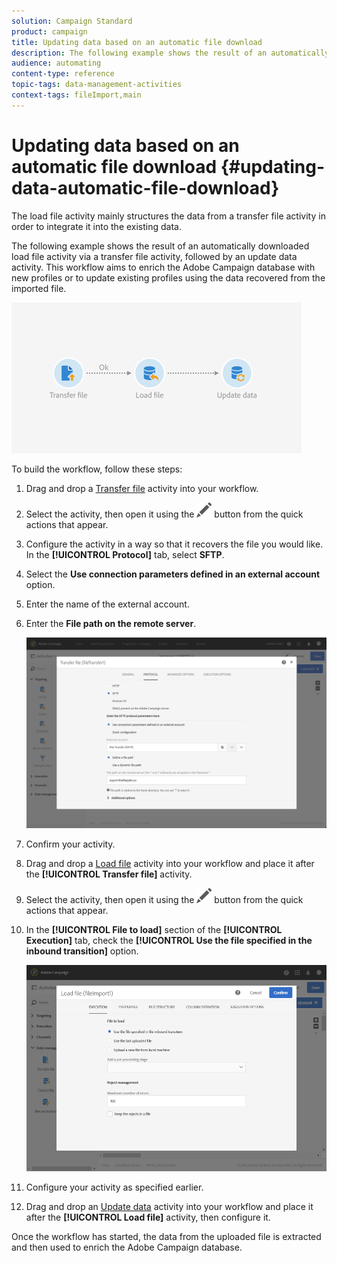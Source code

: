 ```yaml
---
solution: Campaign Standard
product: campaign
title: Updating data based on an automatic file download
description: The following example shows the result of an automatically downloaded load file activity via a transfer file activity, followed by an update data activity. 
audience: automating
content-type: reference
topic-tags: data-management-activities
context-tags: fileImport,main
---
```


# Updating data based on an automatic file download {#updating-data-automatic-file-download}

The load file activity mainly structures the data from a transfer file activity in order to integrate it into the existing data.

The following example shows the result of an automatically downloaded load file activity via a transfer file activity, followed by an update data activity. This workflow aims to enrich the Adobe Campaign database with new profiles or to update existing profiles using the data recovered from the imported file.

![](assets/load_file_workflow_ex1.png)

To build the workflow, follow these steps:

1. Drag and drop a [Transfer file](../../automating/using/transfer-file.md) activity into your workflow.
1. Select the activity, then open it using the ![](assets/edit_darkgrey-24px.png) button from the quick actions that appear.
1. Configure the activity in a way so that it recovers the file you would like. In the **[!UICONTROL Protocol]** tab, select **SFTP**.
1. Select the **Use connection parameters defined in an external account** option.
1. Enter the name of the external account.
1. Enter the **File path on the remote server**.

   ![](assets/wkf_file_transfer_07.png)

1. Confirm your activity.
1. Drag and drop a [Load file](../../automating/using/load-file.md) activity into your workflow and place it after the **[!UICONTROL Transfer file]** activity.
1. Select the activity, then open it using the ![](assets/edit_darkgrey-24px.png) button from the quick actions that appear.
1. In the **[!UICONTROL File to load]** section of the **[!UICONTROL Execution]** tab, check the **[!UICONTROL Use the file specified in the inbound transition]** option.

   ![](assets/wkf_file_loading8.png)

1. Configure your activity as specified earlier.
1. Drag and drop an [Update data](../../automating/using/update-data.md) activity into your workflow and place it after the **[!UICONTROL Load file]** activity, then configure it.

Once the workflow has started, the data from the uploaded file is extracted and then used to enrich the Adobe Campaign database.
